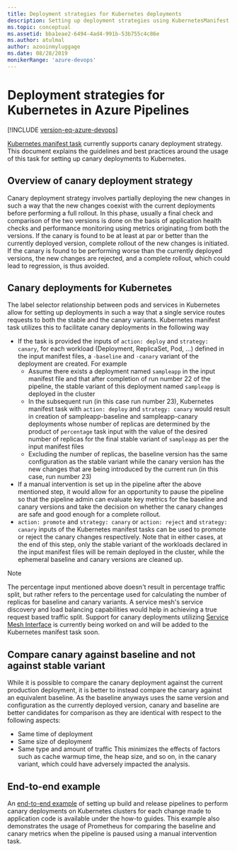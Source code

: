 ```yaml
---
title: Deployment strategies for Kubernetes deployments
description: Setting up deployment strategies using KubernetesManifest task
ms.topic: conceptual
ms.assetid: bba1eae2-6494-4ad4-991b-53b755c4c86e
ms.author: atulmal
author: azooinmyluggage
ms.date: 08/28/2019
monikerRange: 'azure-devops'
---
```


# Deployment strategies for Kubernetes in Azure Pipelines
[!INCLUDE [version-eq-azure-devops](../../../includes/version-eq-azure-devops.md)]

[Kubernetes manifest task](../../tasks/deploy/kubernetes-manifest.md) currently supports canary deployment strategy. This document explains the guidelines and best practices around the usage of this task for setting up canary deployments to Kubernetes.

## Overview of canary deployment strategy
Canary deployment strategy involves partially deploying the new changes in such a way that the new changes coexist with the current deployments before performing a full rollout. In this phase, usually a final check and comparison of the two versions is done on the basis of application health checks and performance monitoring using metrics originating from both the versions. If the canary is found to be at least at par or better than the currently deployed version, complete rollout of the new changes is initiated. If the canary is found to be performing worse than the currently deployed versions, the new changes are rejected, and a complete rollout, which could lead to regression, is thus avoided.

## Canary deployments for Kubernetes
The label selector relationship between pods and services in Kubernetes allow for setting up deployments in such a way that a single service routes requests to both the stable and the canary variants. Kubernetes manifest task utilizes this to facilitate canary deployments in the following way
- If the task is provided the inputs of `action: deploy` and `strategy: canary`, for each workload (Deployment, ReplicaSet, Pod, ...) defined in the input manifest files, a `-baseline` and `-canary` variant of the deployment are created. For example
    - Assume there exists a deployment named `sampleapp` in the input manifest file and that after completion of run number 22 of the pipeline, the stable variant of this deployment named `sampleapp` is deployed in the cluster
    - In the subsequent run (in this case run number 23), Kubernetes manifest task with `action: deploy` and `strategy: canary` would result in creation of sampleapp-baseline and sampleapp-canary deployments whose number of replicas are determined by the product of `percentage` task input with the value of the desired number of replicas for the final stable variant of `sampleapp` as per the input manifest files
    - Excluding the number of replicas, the baseline version has the same configuration as the stable variant while the canary version has the new changes that are being introduced by the current run (in this case, run number 23)
- If a manual intervention is set up in the pipeline after the above mentioned step, it would allow for an opportunity to pause the pipeline so that the pipeline admin can evaluate key metrics for the baseline and canary versions and take the decision on whether the canary changes are safe and good enough for a complete rollout.
- `action: promote` and `strategy: canary` or `action: reject` and `strategy: canary` inputs of the Kubernetes manifest tasks can be used to promote or reject the canary changes respectively. Note that in either cases, at the end of this step, only the stable variant of the workloads declared in the input manifest files will be remain deployed in the cluster, while the ephemeral baseline and canary versions are cleaned up.

> [!NOTE]
> The percentage input mentioned above doesn't result in percentage traffic split, but rather refers to the percentage used for calculating the number of replicas for baseline and canary variants. 
> A service mesh's service discovery and load balancing capabilities would help in achieving a true request based traffic split. Support for canary deployments utilizing [Service Mesh Interface](https://smi-spec.io) is currently being worked on and will be added to the Kubernetes manifest task soon.

## Compare canary against baseline and not against stable variant

While it is possible to compare the canary deployment against the current production deployment, it is better to instead compare the canary against an equivalent baseline. As the baseline anyways uses the same version and configuration as the currently deployed version, canary and baseline are better candidates for comparison as they are identical with respect to the following aspects:

- Same time of deployment
- Same size of deployment
- Same type and amount of traffic
This minimizes the effects of factors such as cache warmup time, the heap size, and so on, in the canary variant, which could have adversely impacted the analysis.

## End-to-end example

An [end-to-end example](./canary-demo.md) of setting up build and release pipelines to perform canary deployments on Kubernetes clusters for each change made to application code is available under the how-to guides. This example also demonstrates the usage of Prometheus for comparing the baseline and canary metrics when the pipeline is paused using a manual intervention task.
 